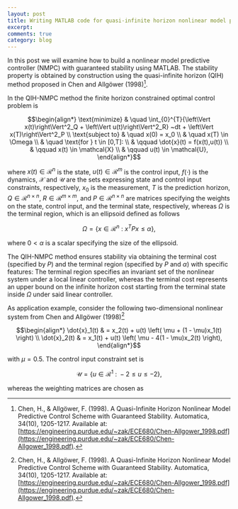 ```yaml
---
layout: post
title: Writing MATLAB code for quasi-infinite horizon nonlinear model predictive control
excerpt:
comments: true
category: blog
---
```


In this post we will examine how to build a nonlinear model predictive controller (NMPC) with guaranteed stability using MATLAB. The stability property is obtained by construction using the quasi-infinite horizon (QIH) method proposed in Chen and Allgöwer (1998)[^Chen1998].

In the QIH-NMPC method the finite horizon constrained optimal control problem is

$$\begin{align*}
\text{minimize} & \quad \int_{0}^{T}{\left\Vert x(t)\right\Vert^2_Q + \left\Vert u(t)\right\Vert^2_R} ~dt + \left\Vert x(T)\right\Vert^2_P  \\
\text{subject to} & \quad x(0) = x_0 \\
& \quad x(T) \in \Omega \\
& \quad \text{for } t \in [0,T]: \\
& \qquad \dot{x}(t) = f(x(t),u(t)) \\
& \qquad x(t) \in \mathcal{X} \\
& \qquad u(t) \in \mathcal{U},
\end{align*}$$

where $x(t) \in \mathcal{R}^n$ is the state, $u(t) \in \mathcal{R}^m$ is the control input, $f(\cdot)$ is the dynamics, $\mathcal{X}$ and $\mathcal{U}$ are the sets expressing state and control input constraints, respectively, $x_0$ is the measurement, $T$ is the prediction horizon, $Q \in \mathcal{R}^{n \times n}$, $R \in \mathcal{R}^{m \times m}$, and $P \in \mathcal{R}^{n \times n}$ are matrices specifying the weights on the state, control input, and the terminal state, respectively, whereas $\Omega$ is the terminal region, which is an ellipsoid defined as follows

$$\begin{equation*}
\Omega = \{ x \in \mathcal{R}^n ~:~ x^T P x \leq \alpha \},
\end{equation*}$$

where $0<\alpha$ is a scalar specifying the size of the ellipsoid.

The QIH-NMPC method ensures stability via obtaining the terminal cost (specified by $P$) and the terminal region (specified by $P$ and $\alpha$) with specific features: The terminal region specifies an invariant set of the nonlinear system under a local linear controller, whereas the terminal cost represents an upper bound on the infinite horizon cost starting from the terminal state inside $\Omega$ under said linear controller. 

As application example, consider the following two-dimensional nonlinear system from Chen and Allgöwer (1998)[^Chen1998]

$$\begin{align*}
\dot{x}_1(t) & = x_2(t) + u(t) \left( \mu + (1 - \mu)x_1(t) \right) \\
\dot{x}_2(t) & = x_1(t) + u(t) \left( \mu - 4(1 - \mu)x_2(t) \right),
\end{align*}$$

with $\mu = 0.5$. The control input constraint set is

$$\begin{equation*}
\mathcal{U} = \{ u \in \mathcal{R}^1 ~:~ -2 \leq u \leq -2 \},
\end{equation*}$$

whereas the weighting matrices are chosen as

[^Chen1998]: Chen, H., & Allgöwer, F. (1998). A Quasi-Infinite Horizon Nonlinear Model Predictive Control Scheme with Guaranteed Stability. Automatica, 34(10), 1205-1217. Available at: [https://engineering.purdue.edu/~zak/ECE680/Chen-Allgower_1998.pdf](https://engineering.purdue.edu/~zak/ECE680/Chen-Allgower_1998.pdf).













